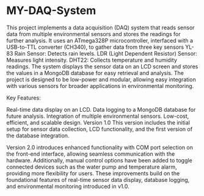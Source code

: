 # MY-DAQ-System
This project implements a data acquisition (DAQ) system that reads sensor data from multiple environmental sensors and stores the readings for further analysis. It uses an ATmega328P microcontroller, interfaced with a USB-to-TTL converter (CH340), to gather data from three key sensors
  YL-83 Rain Sensor: Detects rain levels.
  LDR (Light Dependent Resistor) Sensor: Measures light intensity.
  DHT22: Collects temperature and humidity readings.
The system displays the sensor data on an LCD screen and stores the values in a MongoDB database for easy retrieval and analysis. The project is designed to be low-power and modular, allowing easy integration with various sensors for broader applications in environmental monitoring.

Key Features:

Real-time data display on an LCD.
Data logging to a MongoDB database for future analysis.
Integration of multiple environmental sensors.
Low-cost, efficient, and scalable design.
Version 1.0 This version includes the initial setup for sensor data collection, LCD functionality, and the first version of the database integration.

Version 2.0 introduces enhanced functionality with COM port selection on the front-end interface, allowing seamless communication with the hardware. Additionally, manual control options have been added to toggle connected devices such as the water pump and temperature alarm, providing more flexibility for users. These improvements build on the foundational features of real-time sensor data display, database logging, and environmental monitoring introduced in v1.0.

